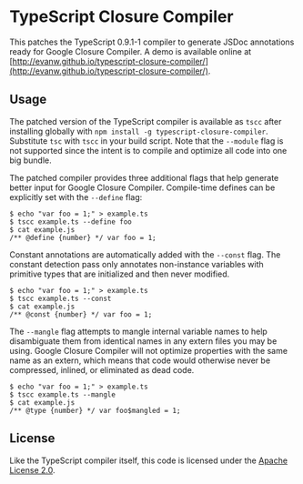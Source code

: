 # TypeScript Closure Compiler

This patches the TypeScript 0.9.1-1 compiler to generate JSDoc annotations ready for Google Closure Compiler. A demo is available online at [http://evanw.github.io/typescript-closure-compiler/](http://evanw.github.io/typescript-closure-compiler/).

## Usage

The patched version of the TypeScript compiler is available as `tscc` after installing globally with `npm install -g typescript-closure-compiler`. Substitute `tsc` with `tscc` in your build script. Note that the `--module` flag is not supported since the intent is to compile and optimize all code into one big bundle.

The patched compiler provides three additional flags that help generate better input for Google Closure Compiler. Compile-time defines can be explicitly set with the `--define` flag:

    $ echo "var foo = 1;" > example.ts
    $ tscc example.ts --define foo
    $ cat example.js
    /** @define {number} */ var foo = 1;

Constant annotations are automatically added with the `--const` flag. The constant detection pass only annotates non-instance variables with primitive types that are initialized and then never modified.

    $ echo "var foo = 1;" > example.ts
    $ tscc example.ts --const
    $ cat example.js
    /** @const {number} */ var foo = 1;

The `--mangle` flag attempts to mangle internal variable names to help disambiguate them from identical names in any extern files you may be using. Google Closure Compiler will not optimize properties with the same name as an extern, which means that code would otherwise never be compressed, inlined, or eliminated as dead code.

    $ echo "var foo = 1;" > example.ts
    $ tscc example.ts --mangle
    $ cat example.js
    /** @type {number} */ var foo$mangled = 1;

## License

Like the TypeScript compiler itself, this code is licensed under the [Apache License 2.0](http://typescript.codeplex.com/license).
